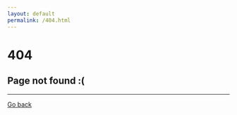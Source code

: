 ```yaml
---
layout: default
permalink: /404.html
---
```

# 404
## Page not found :(

---
[Go back](/innermachinations)
